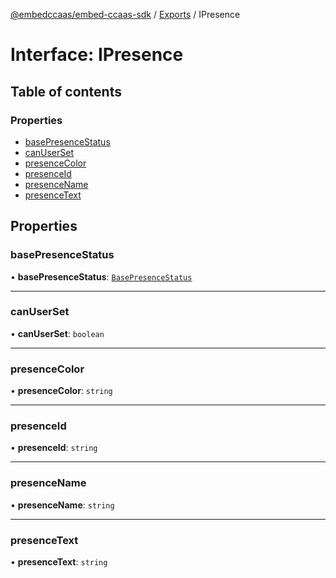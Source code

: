 [@embedccaas/embed-ccaas-sdk](../README.md) / [Exports](../modules.md) / IPresence

# Interface: IPresence

## Table of contents

### Properties

-   [basePresenceStatus](IPresence.md#basepresencestatus)
-   [canUserSet](IPresence.md#canuserset)
-   [presenceColor](IPresence.md#presencecolor)
-   [presenceId](IPresence.md#presenceid)
-   [presenceName](IPresence.md#presencename)
-   [presenceText](IPresence.md#presencetext)

## Properties

### basePresenceStatus

• **basePresenceStatus**: [`BasePresenceStatus`](../enums/BasePresenceStatus.md)


---

### canUserSet

• **canUserSet**: `boolean`


---
### presenceColor

• **presenceColor**: `string`


---

### presenceId

• **presenceId**: `string`


---

### presenceName

• **presenceName**: `string`


---

### presenceText

• **presenceText**: `string`

